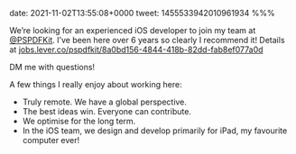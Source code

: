 date: 2021-11-02T13:55:08+0000
tweet: 1455533942010961934
%%%

We’re looking for an experienced iOS developer to join my team at [@PSPDFKit](https://twitter.com/PSPDFKit). I’ve been here over 6 years so clearly I recommend it! Details at [jobs.lever.co/pspdfkit/8a0bd156-4844-418b-82dd-fab8ef077a0d](https://jobs.lever.co/pspdfkit/8a0bd156-4844-418b-82dd-fab8ef077a0d)

DM me with questions!

A few things I really enjoy about working here:

- Truly remote. We have a global perspective.
- The best ideas win. Everyone can contribute.
- We optimise for the long term.
- In the iOS team, we design and develop primarily for iPad, my favourite computer ever!
